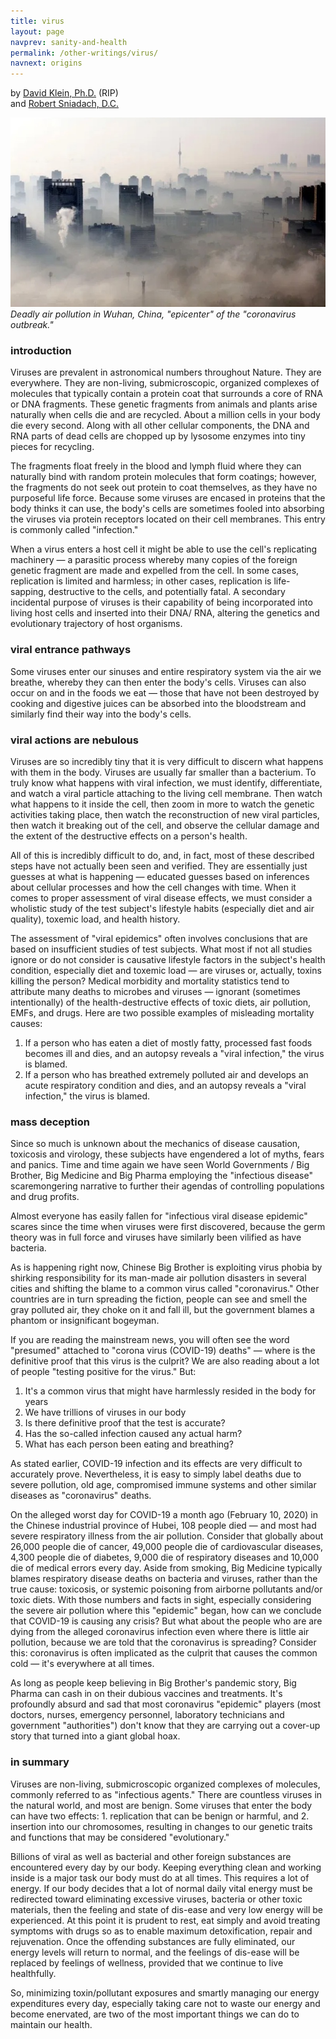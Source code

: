 ```yaml
---
title: virus
layout: page
navprev: sanity-and-health
permalink: /other-writings/virus/
navnext: origins
---
```


by [David Klein, Ph.D.](http://www.vibranthealthandwealthacademy.com) (RIP)  
and [Robert Sniadach, D.C.](http://www.transformationinstitute.org)

![Wuhan Air Quality](/img/photo/wuhan.jpg)  
_Deadly air pollution in Wuhan, China, "epicenter" of the "coronavirus outbreak."_

### introduction

Viruses are prevalent in astronomical numbers throughout Nature. They are everywhere. They are non-living, submicroscopic, organized complexes of molecules that typically contain a protein coat that surrounds a core of RNA or DNA fragments. These genetic fragments from animals and plants arise naturally when cells die and are recycled. About a million cells in your body die every second. Along with all other cellular components, the DNA and RNA parts of dead cells are chopped up by lysosome enzymes into tiny pieces for recycling.

The fragments float freely in the blood and lymph fluid where they can naturally bind with random protein molecules that form coatings; however, the fragments do not seek out protein to coat themselves, as they have no purposeful life force. Because some viruses are encased in proteins that the body thinks it can use, the body's cells are sometimes fooled into absorbing the viruses via protein receptors located on their cell membranes. This entry is commonly called "infection."

When a virus enters a host cell it might be able to use the cell's replicating machinery — a parasitic process whereby many copies of the foreign genetic fragment are made and expelled from the cell. In some cases, replication is limited and harmless; in other cases, replication is life-sapping, destructive to the cells, and potentially fatal. A secondary incidental purpose of viruses is their capability of being incorporated into living host cells and inserted into their DNA/ RNA, altering the genetics and evolutionary trajectory of host organisms.

### viral entrance pathways

Some viruses enter our sinuses and entire respiratory system via the air we breathe, whereby they can then enter the body's cells. Viruses can also occur on and in the foods we eat — those that have not been destroyed by cooking and digestive juices can be absorbed into the bloodstream and similarly find their way into the body's cells.

### viral actions are nebulous

Viruses are so incredibly tiny that it is very difficult to discern what happens with them in the body. Viruses are usually far smaller than a bacterium. To truly know what happens with viral infection, we must identify, differentiate, and watch a viral particle attaching to the living cell membrane. Then watch what happens to it inside the cell, then zoom in more to watch the genetic activities taking place, then watch the reconstruction of new viral particles, then watch it breaking out of the cell, and observe the cellular damage and the extent of the destructive effects on a person's health.

All of this is incredibly difficult to do, and, in fact, most of these described steps have not actually been seen and verified. They are essentially just guesses at what is happening — educated guesses based on inferences about cellular processes and how the cell changes with time. When it comes to proper assessment of viral disease effects, we must consider a wholistic study of the test subject's lifestyle habits (especially diet and air quality), toxemic load, and health history.

The assessment of "viral epidemics" often involves conclusions that are based on insufficient studies of test subjects. What most if not all studies ignore or do not consider is causative lifestyle factors in the subject's health condition, especially diet and toxemic load — are viruses or, actually, toxins killing the person? Medical morbidity and mortality statistics tend to attribute many deaths to microbes and viruses — ignorant (sometimes intentionally) of the health-destructive effects of toxic diets, air pollution, EMFs, and drugs. Here are two possible examples of misleading mortality causes:

1. If a person who has eaten a diet of mostly fatty, processed fast foods becomes ill and dies, and an autopsy reveals a "viral infection," the virus is blamed. 
2. If a person who has breathed extremely polluted air and develops an acute respiratory condition and dies, and an autopsy reveals a "viral infection," the virus is blamed.

### mass deception

Since so much is unknown about the mechanics of disease causation, toxicosis and virology, these subjects have engendered a lot of myths, fears and panics. Time and time again we have seen World Governments / Big Brother, Big Medicine and Big Pharma employing the "infectious disease" scaremongering narrative to further their agendas of controlling populations and drug profits.

Almost everyone has easily fallen for "infectious viral disease epidemic" scares since the time when viruses were first discovered, because the germ theory was in full force and viruses have similarly been vilified as have bacteria.

As is happening right now, Chinese Big Brother is exploiting virus phobia by shirking responsibility for its man-made air pollution disasters in several cities and shifting the blame to a common virus called "coronavirus." Other countries are in turn spreading the fiction, people can see and smell the gray polluted air, they choke on it and fall ill, but the government blames a phantom or insignificant bogeyman.

If you are reading the mainstream news, you will often see the word "presumed" attached to "corona virus (COVID-19) deaths" — where is the definitive proof that this virus is the culprit? We are also reading about a lot of people "testing positive for the virus." But: 

1. It's a common virus that might have harmlessly resided in the body for years 
2. We have trillions of viruses in our body 
3. Is there definitive proof that the test is accurate?
4. Has the so-called infection caused any actual harm?
5. What has each person been eating and breathing?

As stated earlier, COVID-19 infection and its effects are very difficult to accurately prove. Nevertheless, it is easy to simply label deaths due to severe pollution, old age, compromised immune systems and other similar diseases as "coronavirus" deaths.

On the alleged worst day for COVID-19 a month ago (February 10, 2020) in the Chinese industrial province of Hubei, 108 people died — and most had severe respiratory illness from the air pollution. Consider that globally about 26,000 people die of cancer, 49,000 people die of cardiovascular diseases, 4,300 people die of diabetes, 9,000 die of respiratory diseases and 10,000 die of medical errors every day. Aside from smoking, Big Medicine typically blames respiratory disease deaths on bacteria and viruses, rather than the true cause: toxicosis, or systemic poisoning from airborne pollutants and/or toxic diets. With those numbers and facts in sight, especially considering the severe air pollution where this "epidemic" began, how can we conclude that COVID-19 is causing any crisis? But what about the people who are are dying from the alleged coronavirus infection even where there is little air pollution, because we are told that the coronavirus is spreading? Consider this: coronavirus is often implicated as the culprit that causes the common cold — it's everywhere at all times.

As long as people keep believing in Big Brother's pandemic story, Big Pharma can cash in on their dubious vaccines and treatments. It's profoundly absurd and sad that most coronavirus "epidemic" players (most doctors, nurses, emergency personnel, laboratory technicians and government "authorities") don't know that they are carrying out a cover-up story that turned into a giant global hoax.

### in summary

Viruses are non-living, submicroscopic organized complexes of molecules, commonly referred to as "infectious agents." There are countless viruses in the natural world, and most are benign. Some viruses that enter the body can have two effects: 1. replication that can be benign or harmful, and 2. insertion into our chromosomes, resulting in changes to our genetic traits and functions that may be considered "evolutionary."

Billions of viral as well as bacterial and other foreign substances are encountered every day by our body. Keeping everything clean and working inside is a major task our body must do at all times. This requires a lot of energy. If our body decides that a lot of normal daily vital energy must be redirected toward eliminating excessive viruses, bacteria or other toxic materials, then the feeling and state of dis-ease and very low energy will be experienced. At this point it is prudent to rest, eat simply and avoid treating symptoms with drugs so as to enable maximum detoxification, repair and rejuvenation. Once the offending substances are fully eliminated, our energy levels will return to normal, and the feelings of dis-ease will be replaced by feelings of wellness, provided that we continue to live healthfully.

So, minimizing toxin/pollutant exposures and smartly managing our energy expenditures every day, especially taking care not to waste our energy and become enervated, are two of the most important things we can do to maintain our health. 
